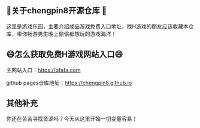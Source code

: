 ## 👋关于chengpin8开源仓库 👋
这里是游戏乐园，主要介绍成品游戏免费入口地址，找H游戏的朋友应该收藏本仓库，带你畅游男生晚上偷偷都想玩的游戏海洋！
## 😄怎么获取免费H游戏网站入口😄
主网站入口：<https://qfafa.com>

github pages仓库地址：<https://chengpin8.github.io>
## 其他补充
你还在苦苦寻找资源吗？今天从这里开始一切变量容易！
<!--
**chengpin8/chengpin8** is a ✨ _special_ ✨ repository because its `README.md` (this file) appears on your GitHub profile.

Here are some ideas to get you started:

- 🔭 I’m currently working on ...
- 🌱 I’m currently learning ...
- 👯 I’m looking to collaborate on ...
- 🤔 I’m looking for help with ...
- 💬 Ask me about ...
- 📫 How to reach me: ...
- 😄 Pronouns: ...
- ⚡ Fun fact: ...
-->
